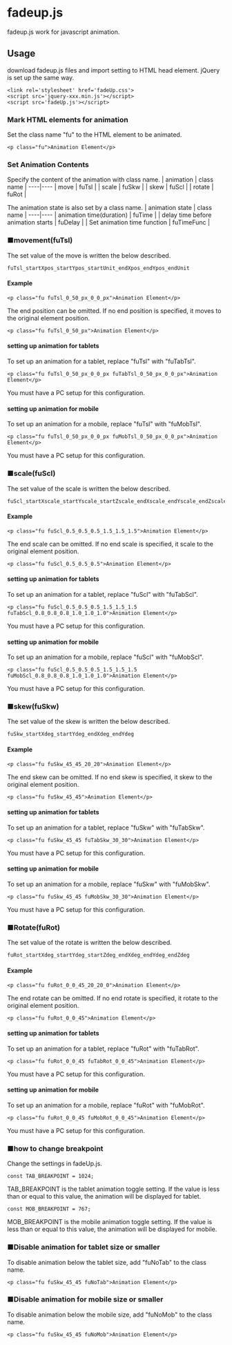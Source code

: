 # fadeup.js
fadeup.js work for javascript animation. 

## Usage
download fadeup.js files and import setting to HTML head element.
jQuery is set up the same way.
```
<link rel='stylesheet' href='fadeUp.css'>
<script src='jquery-xxx.min.js'></script>
<script src='fadeUp.js'></script>
```

### Mark HTML elements for animation
Set the class name "fu" to the HTML element to be animated.
```
<p class="fu">Animation Element</p>
```

### Set Animation Contents
Specify the content of the animation with class name.
| animation | class name |
----|---- 
| move | fuTsl |
| scale | fuSkw |
| skew | fuScl |
| rotate | fuRot |

The animation state is also set by a class name.
| animation state | class name |
----|---- 
| animation time(duration) | fuTime |
| delay time before animation starts | fuDelay |
| Set animation time function | fuTimeFunc |


### ■movement(fuTsl)
The set value of the move is written the below described.
```
fuTsl_startXpos_startYpos_startUnit_endXpos_endYpos_endUnit
```

#### Example
```
<p class="fu fuTsl_0_50_px_0_0_px">Animation Element</p>
```
The end position can be omitted.
If no end position is specified, it moves to the original element position.
```
<p class="fu fuTsl_0_50_px">Animation Element</p>
```

#### setting up animation for tablets
To set up an animation for a tablet, replace "fuTsl" with "fuTabTsl".
```
<p class="fu fuTsl_0_50_px_0_0_px fuTabTsl_0_50_px_0_0_px">Animation Element</p>
```
You must have a PC setup for this configuration.

#### setting up animation for mobile
To set up an animation for a mobile, replace "fuTsl" with "fuMobTsl".
```
<p class="fu fuTsl_0_50_px_0_0_px fuMobTsl_0_50_px_0_0_px">Animation Element</p>
```
You must have a PC setup for this configuration.


### ■scale(fuScl)
The set value of the scale is written the below described.
```
fuScl_startXscale_startYscale_startZscale_endXscale_endYscale_endZscale
```

#### Example
```
<p class="fu fuScl_0.5_0.5_0.5_1.5_1.5_1.5">Animation Element</p>
```
The end scale can be omitted.
If no end scale is specified, it scale to the original element position.
```
<p class="fu fuScl_0.5_0.5_0.5">Animation Element</p>
```

#### setting up animation for tablets
To set up an animation for a tablet, replace "fuScl" with "fuTabScl".
```
<p class="fu fuScl_0.5_0.5_0.5_1.5_1.5_1.5 fuTabScl_0.8_0.8_0.8_1.0_1.0_1.0">Animation Element</p>
```
You must have a PC setup for this configuration.

#### setting up animation for mobile
To set up an animation for a mobile, replace "fuScl" with "fuMobScl".
```
<p class="fu fuScl_0.5_0.5_0.5_1.5_1.5_1.5 fuMobScl_0.8_0.8_0.8_1.0_1.0_1.0">Animation Element</p>
```
You must have a PC setup for this configuration.


### ■skew(fuSkw)
The set value of the skew is written the below described.
```
fuSkw_startXdeg_startYdeg_endXdeg_endYdeg
```

#### Example
```
<p class="fu fuSkw_45_45_20_20">Animation Element</p>
```
The end skew can be omitted.
If no end skew is specified, it skew to the original element position.
```
<p class="fu fuSkw_45_45">Animation Element</p>
```

#### setting up animation for tablets
To set up an animation for a tablet, replace "fuSkw" with "fuTabSkw".
```
<p class="fu fuSkw_45_45 fuTabSkw_30_30">Animation Element</p>
```
You must have a PC setup for this configuration.

#### setting up animation for mobile
To set up an animation for a mobile, replace "fuSkw" with "fuMobSkw".
```
<p class="fu fuSkw_45_45 fuMobSkw_30_30">Animation Element</p>
```
You must have a PC setup for this configuration.


### ■Rotate(fuRot)
The set value of the rotate is written the below described.
```
fuRot_startXdeg_startYdeg_startZdeg_endXdeg_endYdeg_endZdeg
```

#### Example
```
<p class="fu fuRot_0_0_45_20_20_0">Animation Element</p>
```
The end rotate can be omitted.
If no end rotate is specified, it rotate to the original element position.
```
<p class="fu fuRot_0_0_45">Animation Element</p>
```

#### setting up animation for tablets
To set up an animation for a tablet, replace "fuRot" with "fuTabRot".
```
<p class="fu fuRot_0_0_45 fuTabRot_0_0_45">Animation Element</p>
```
You must have a PC setup for this configuration.

#### setting up animation for mobile
To set up an animation for a mobile, replace "fuRot" with "fuMobRot".
```
<p class="fu fuRot_0_0_45 fuMobRot_0_0_45">Animation Element</p>
```
You must have a PC setup for this configuration.

### ■how to change breakpoint
Change the settings in fadeUp.js.
```
const TAB_BREAKPOINT = 1024;
```
TAB_BREAKPOINT is the tablet animation toggle setting. 
If the value is less than or equal to this value, the animation will be displayed for tablet.
```
const MOB_BREAKPOINT = 767;
```
MOB_BREAKPOINT is the mobile animation toggle setting. 
If the value is less than or equal to this value, the animation will be displayed for mobile.

### ■Disable animation for tablet size or smaller
To disable animation below the tablet size, add "fuNoTab" to the class name.
```
<p class="fu fuSkw_45_45 fuNoTab">Animation Element</p>
```

### ■Disable animation for mobile size or smaller
To disable animation below the mobile size, add "fuNoMob" to the class name.
```
<p class="fu fuSkw_45_45 fuNoMob">Animation Element</p>
```








